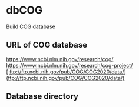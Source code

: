 # dbCOG
Build COG database
## URL of COG database
[ https://www.ncbi.nlm.nih.gov/research/cog/ ](https://www.ncbi.nlm.nih.gov/research/cog/)  
[ https://www.ncbi.nlm.nih.gov/research/cog-project/ ](https://www.ncbi.nlm.nih.gov/research/cog-project/)  
[ ftp://ftp.ncbi.nih.gov/pub/COG/COG2020/data/](ftp://ftp.ncbi.nih.gov/pub/COG/COG2020/data/)  
## Database directory

